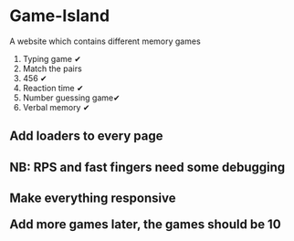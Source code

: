 # Game-Island 
A website which contains different  memory games
1. Typing game ✔
2. Match the pairs
3. 456 ✔
4. Reaction time ✔
5. Number guessing game✔
6. Verbal memory ✔
<h2> Add loaders to every page </h2>
<h2>NB: RPS and fast fingers need some debugging<h2>
 <p>Make everything responsive</p>
 <p>Add more games later, the games should be 10</p>
